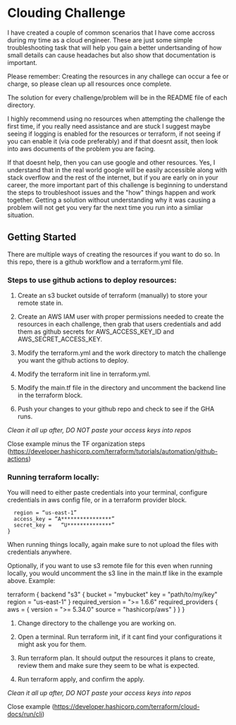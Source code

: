 # Clouding Challenge

I have created a couple of common scenarios that I have come accross during my time as a cloud engineer. These are just some simple troubleshooting task that will help you gain a better undertsanding of how small details can cause headaches but also show that documentation is important. 

Please remember: Creating the resources in any challege can occur a fee or charge, so please clean up all resources once complete. 

The solution for every challenge/problem will be in the README file of each directory. 

I highly recommend using no resources when attempting the challenge the first time, if you really need assistance and are stuck I suggest maybe seeing if logging is enabled for the resources or terraform, if not seeing if you can enable it (via code preferably) and if that doesnt assit, then look into aws documents of the problem you are facing.

If that doesnt help, then you can use google and other resources. Yes, I understand that in the real world google will be easily accessible along with stack overflow and the rest of the internet, but if you are early on in your career, the more important part of this challenge is beginning to understand the steps to troubleshoot issues and the "how" things happen and work together. Getting a solution without understanding why it was causing a problem will not get you very far the next time you run into a simliar situation. 

## Getting Started

There are multiple ways of creating the resources if you want to do so. In this repo, there is a github workflow and a terraform.yml file. 

### Steps to use github actions to deploy resources:

1) Create an s3 bucket outside of terraform (manually) to store your remote state in.

2) Create an AWS IAM user with proper permissions needed to create the resources in each challenge, then grab that users credentials and add them as github secrets for AWS_ACCESS_KEY_ID and AWS_SECRET_ACCESS_KEY.

3) Modify the terraform.yml and the work directory to match the challenge you want the github actions to deploy.

4) Modify the terraform init line in terraform.yml.

5) Modify the main.tf file in the directory and uncomment the backend line in the terraform block.

6) Push your changes to your github repo and check to see if the GHA runs. 

*Clean it all up after, DO NOT paste your access keys into repos*

Close example minus the TF organization steps (https://developer.hashicorp.com/terraform/tutorials/automation/github-actions)

### Running terraform locally:

You will need to either paste credentials into your terminal, configure credentials in aws config file, or in a terraform provider block.

``` provider “aws” {
  region = “us-east-1”
  access_key = “A****************”
  secret_key =   “U**************”
} 
```

When running things locally, again make sure to not upload the files with credentials anywhere. 

Optionally, if you want to use s3 remote file for this even when running locally, you would uncomment the s3 line in the main.tf like in the example above. Example:

terraform {
    backend "s3" {
    bucket = "mybucket"
    key    = "path/to/my/key"
    region = "us-east-1"
  }
  required_version = ">= 1.6.6"
  required_providers {
    aws = {
      version = ">= 5.34.0"
      source  = "hashicorp/aws"
    }
  }
}

1) Change directory to the challenge you are working on.

2) Open a terminal. Run terraform init, if it cant find your configurations it might ask you for them.

3) Run terraform plan. It should output the resources it plans to create, review them and make sure they seem to be what is expected.

4) Run terraform apply, and confirm the apply.

*Clean it all up after, DO NOT paste your access keys into repos*

Close example (https://developer.hashicorp.com/terraform/cloud-docs/run/cli)